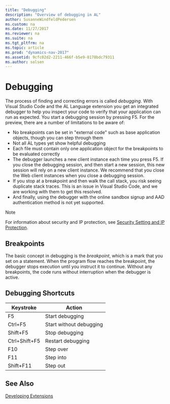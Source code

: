 ```yaml
---
title: "Debugging"
description: "Overview of debugging in AL"
author: SusanneWindfeldPedersen
ms.custom: na
ms.date: 11/27/2017
ms.reviewer: na
ms.suite: na
ms.tgt_pltfrm: na
ms.topic: article
ms.prod: "dynamics-nav-2017"
ms.assetid: 9cfc02d2-2211-466f-b5e9-8178bdc79311
ms.author: solsen
---
```


# Debugging
The process of finding and correcting errors is called *debugging*. With Visual Studio Code and the AL Language extension you get an integrated debugger to help you inspect your code to verify that your application can run as expected. You start a debugging session by pressing F5. For the preview, there are a number of limitations to be aware of:

- No breakpoints can be set in "external code" such as base application objects, though you can step through them
- Not all AL types yet show helpful debugging
- Each file must contain only one application object for the breakpoints to be evaluated correctly
- The debugger launches a new client instance each time you press F5. If you close the debugging session, and then start a new session, this new session will rely on a new client instance. We recommend that you close the Web client instances when you close a debugging session.  
- If you stop at a breakpoint and then walk the call stack, you risk seeing duplicate stack traces. This is an issue in Visual Studio Code, and we are working with them to get this resolved.
- And finally, using the debugger with the online sandbox signup and AAD authentication method is not yet supported.

> [!NOTE]  
> For information about security and IP protection, see [Security Setting and IP Protection](devenv-security-settings-and-ip-protection).

## Breakpoints  
The basic concept in debugging is the *breakpoint*, which is a mark that you set on a statement. When the program flow reaches the breakpoint, the debugger stops execution until you instruct it to continue. Without any breakpoints, the code runs without interruption when the debugger is active. <!-- For more information, see [Breakpoints](Breakpoints.md).  -->

## Debugging Shortcuts

|Keystroke    |Action         |
|-------------|---------------|
|F5           |Start debugging|
|Ctrl+F5      |Start without debugging|
|Shift+F5     |Stop debugging|
|Ctrl+Shift+F5|Restart debugging|
|F10          |Step over|
|F11          |Step into|
|Shift+F11    |Step out|

## See Also  
[Developing Extensions](devenv-dev-overview.md)  

